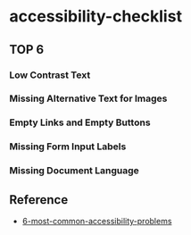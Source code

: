 # accessibility-checklist

## TOP 6


### Low Contrast Text

### Missing Alternative Text for Images

### Empty Links and Empty Buttons

### Missing Form Input Labels

### Missing Document Language


## Reference

- [6-most-common-accessibility-problems](https://blog.scottlogic.com/2020/07/02/6-most-common-accessibility-problems.html#empty-links-and-empty-buttons)
